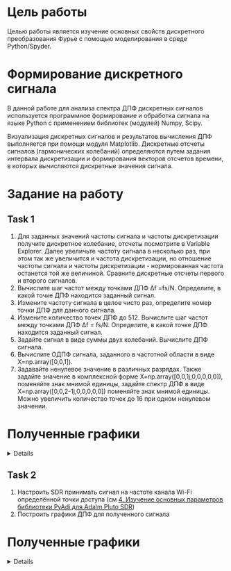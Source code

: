 # Цель работы
Целью работы является изучение основных свойств дискретного преобразования Фурье с помощью моделирования в среде Python/Spyder.

# Формирование дискретного сигнала
В данной работе для анализа спектра ДПФ дискретных сигналов используется программное формирование и обработка сигнала на языке Python c применением библиотек (модулей) Numpy, Scipy. 

Визуализация дискретных сигналов и результатов вычисления ДПФ выполняется при помощи модуля Matplotlib.
Дискретные отсчеты сигналов (гармонических колебаний) определяются путем задания интервала дискретизации и формирования векторов отсчетов времени, в которых вычисляются дискретные значения сигнала.

# Задание на работу
## Task 1
1. Для заданных значений частоты сигнала и частоты дискретизации получите дискретное колебание, отсчеты посмотрите в Variable Explorer. Далее увеличьте частоту сигнала в несколько раз, при этом так же увеличится и частота дискретизации, но отношение частоты сигнала и частоты дискретизации - нормированная частота останется той же величиной.
Сравните дискретные отсчеты первого и второго сигналов.
2. Вычислите шаг частот между точками ДПФ ∆f =fs/N. Определите, в какой точке ДПФ находится заданный сигнал.
3. Измените частоту сигнала в целое чисто раз, определите номер точки
ДПФ для данного сигнала.
4. Измените количество точек ДПФ до 512. Вычислите шаг частот между
точками ДПФ ∆f = fs/N. Определите, в какой точке ДПФ находится заданный сигнал.
5. Задайте сигнал в виде суммы двух колебаний. Вычислите ДПФ сигнала.
6. Вычислите ОДПФ сигнала, заданного в частотной области в виде X=np.array([0,0,1]).
7. Задавайте ненулевое значение в различных разрядах. Также задайте значение в комплексной форме X=np.array([0,0,1j,0,0,0,0,0]), поменяйте знак мнимой единицы, задайте спектр ДПФ в виде X=np.array([0,0,2-1j,0,0,0,0,0]) поменяйте знак мнимой единицы. Можно увеличить количество точек до 16 при одном ненулевом значении.

# Полученные графики
<details>
  <img src="https://github.com/TheMightyOoze147/PlutoSDR_practise/blob/main/5.%20%D0%98%D0%B7%D1%83%D1%87%D0%B5%D0%BD%D0%B8%D0%B5%20%D0%BE%D1%81%D0%BD%D0%BE%D0%B2%D0%BD%D1%8B%D1%85%20%D1%81%D0%B2%D0%BE%D0%B9%D1%81%D1%82%D0%B2%20%D0%94%D0%9F%D0%A4%20%D1%81%20%D0%BF%D0%BE%D0%BC%D0%BE%D1%89%D1%8C%D1%8E%20%D0%BC%D0%BE%D0%B4%D0%B5%D0%BB%D0%B8%D1%80%D0%BE%D0%B2%D0%B0%D0%BD%D0%B8%D1%8F%20%D0%B2%20%20Python%5CSpyder/task1_thirdparty/%D0%94%D0%9F%D0%A4.jpg" title="ДПФ">
  <img src="https://github.com/TheMightyOoze147/PlutoSDR_practise/blob/main/5.%20%D0%98%D0%B7%D1%83%D1%87%D0%B5%D0%BD%D0%B8%D0%B5%20%D0%BE%D1%81%D0%BD%D0%BE%D0%B2%D0%BD%D1%8B%D1%85%20%D1%81%D0%B2%D0%BE%D0%B9%D1%81%D1%82%D0%B2%20%D0%94%D0%9F%D0%A4%20%D1%81%20%D0%BF%D0%BE%D0%BC%D0%BE%D1%89%D1%8C%D1%8E%20%D0%BC%D0%BE%D0%B4%D0%B5%D0%BB%D0%B8%D1%80%D0%BE%D0%B2%D0%B0%D0%BD%D0%B8%D1%8F%20%D0%B2%20%20Python%5CSpyder/task1_thirdparty/%D0%9C%D0%BE%D0%B4%D1%83%D0%BB%D1%8C%20%D0%94%D0%9F%D0%A4.jpg" title="Модуль ДПФ">
  <img src="https://github.com/TheMightyOoze147/PlutoSDR_practise/blob/main/5.%20%D0%98%D0%B7%D1%83%D1%87%D0%B5%D0%BD%D0%B8%D0%B5%20%D0%BE%D1%81%D0%BD%D0%BE%D0%B2%D0%BD%D1%8B%D1%85%20%D1%81%D0%B2%D0%BE%D0%B9%D1%81%D1%82%D0%B2%20%D0%94%D0%9F%D0%A4%20%D1%81%20%D0%BF%D0%BE%D0%BC%D0%BE%D1%89%D1%8C%D1%8E%20%D0%BC%D0%BE%D0%B4%D0%B5%D0%BB%D0%B8%D1%80%D0%BE%D0%B2%D0%B0%D0%BD%D0%B8%D1%8F%20%D0%B2%20%20Python%5CSpyder/task1_thirdparty/%D0%9E%D0%94%D0%9F%D0%A4%20task%206.jpg" title="ОДПФ">
  <img src="https://github.com/TheMightyOoze147/PlutoSDR_practise/blob/main/5.%20%D0%98%D0%B7%D1%83%D1%87%D0%B5%D0%BD%D0%B8%D0%B5%20%D0%BE%D1%81%D0%BD%D0%BE%D0%B2%D0%BD%D1%8B%D1%85%20%D1%81%D0%B2%D0%BE%D0%B9%D1%81%D1%82%D0%B2%20%D0%94%D0%9F%D0%A4%20%D1%81%20%D0%BF%D0%BE%D0%BC%D0%BE%D1%89%D1%8C%D1%8E%20%D0%BC%D0%BE%D0%B4%D0%B5%D0%BB%D0%B8%D1%80%D0%BE%D0%B2%D0%B0%D0%BD%D0%B8%D1%8F%20%D0%B2%20%20Python%5CSpyder/task1_thirdparty/%D0%9E%D0%94%D0%9F%D0%A4%20%D0%B4%D0%BB%D1%8F%20%D0%BA%D0%BE%D0%BC%D0%BF%D0%BB%D0%B5%D0%BA%D1%81%D0%BD%D0%BE%D0%B3%D0%BE%20%D1%87%D0%B8%D1%81%D0%BB%D0%B0.jpg" title="ОДПФ для комплексного числа">
  <img src="https://github.com/TheMightyOoze147/PlutoSDR_practise/blob/main/5.%20%D0%98%D0%B7%D1%83%D1%87%D0%B5%D0%BD%D0%B8%D0%B5%20%D0%BE%D1%81%D0%BD%D0%BE%D0%B2%D0%BD%D1%8B%D1%85%20%D1%81%D0%B2%D0%BE%D0%B9%D1%81%D1%82%D0%B2%20%D0%94%D0%9F%D0%A4%20%D1%81%20%D0%BF%D0%BE%D0%BC%D0%BE%D1%89%D1%8C%D1%8E%20%D0%BC%D0%BE%D0%B4%D0%B5%D0%BB%D0%B8%D1%80%D0%BE%D0%B2%D0%B0%D0%BD%D0%B8%D1%8F%20%D0%B2%20%20Python%5CSpyder/task1_thirdparty/%D0%9E%D0%94%D0%9F%D0%A4%20%D0%B4%D0%BB%D1%8F%20%D0%BA%D0%BE%D0%BC%D0%BF%D0%BB%D0%B5%D0%BA%D1%81%D0%BD%D0%BE%D0%B3%D0%BE%20%D1%87%D0%B8%D1%81%D0%BB%D0%B0_2.jpg" title="ОДПФ и ОДПФ для комплексного числа">
  <img src="https://github.com/TheMightyOoze147/PlutoSDR_practise/blob/main/5.%20%D0%98%D0%B7%D1%83%D1%87%D0%B5%D0%BD%D0%B8%D0%B5%20%D0%BE%D1%81%D0%BD%D0%BE%D0%B2%D0%BD%D1%8B%D1%85%20%D1%81%D0%B2%D0%BE%D0%B9%D1%81%D1%82%D0%B2%20%D0%94%D0%9F%D0%A4%20%D1%81%20%D0%BF%D0%BE%D0%BC%D0%BE%D1%89%D1%8C%D1%8E%20%D0%BC%D0%BE%D0%B4%D0%B5%D0%BB%D0%B8%D1%80%D0%BE%D0%B2%D0%B0%D0%BD%D0%B8%D1%8F%20%D0%B2%20%20Python%5CSpyder/task1_thirdparty/%D0%9E%D0%94%D0%9F%D0%A4%20%D0%B4%D0%BB%D1%8F%20%D0%BA%D0%BE%D0%BC%D0%BF%D0%BB%D0%B5%D0%BA%D1%81%D0%BD%D0%BE%D0%B3%D0%BE%20%D1%87%D0%B8%D1%81%D0%BB%D0%B0_2.jpg" title="ОДПФ для суммы сигналов">
  <img src="https://github.com/TheMightyOoze147/PlutoSDR_practise/blob/main/5.%20%D0%98%D0%B7%D1%83%D1%87%D0%B5%D0%BD%D0%B8%D0%B5%20%D0%BE%D1%81%D0%BD%D0%BE%D0%B2%D0%BD%D1%8B%D1%85%20%D1%81%D0%B2%D0%BE%D0%B9%D1%81%D1%82%D0%B2%20%D0%94%D0%9F%D0%A4%20%D1%81%20%D0%BF%D0%BE%D0%BC%D0%BE%D1%89%D1%8C%D1%8E%20%D0%BC%D0%BE%D0%B4%D0%B5%D0%BB%D0%B8%D1%80%D0%BE%D0%B2%D0%B0%D0%BD%D0%B8%D1%8F%20%D0%B2%20%20Python%5CSpyder/task1_thirdparty/%D0%A1%D1%83%D0%BC%D0%BC%D0%B0%20%D1%81%D0%B8%D0%B3%D0%BD%D0%B0%D0%BB%D0%BE%D0%B2.jpg" title="Спектрограмма суммы сигналов">
</details>

## Task 2
1. Настроить SDR принимать сигнал на частоте канала Wi-Fi определённой точки доступа (см [4. Изучение основных параметров библиотеки PyAdi для Adalm Pluto SDR](https://github.com/TheMightyOoze147/PlutoSDR_practise/tree/main/4.%20%D0%98%D0%B7%D1%83%D1%87%D0%B5%D0%BD%D0%B8%D0%B5%20%D0%BE%D1%81%D0%BD%D0%BE%D0%B2%D0%BD%D1%8B%D1%85%20%D0%BF%D0%B0%D1%80%D0%B0%D0%BC%D0%B5%D1%82%D1%80%D0%BE%D0%B2%20%D0%B1%D0%B8%D0%B1%D0%BB%D0%B8%D0%BE%D1%82%D0%B5%D0%BA%D0%B8%20PyAdi%20%D0%B4%D0%BB%D1%8F%20Adalm%20Pluto%20SDR)) 
2. Построить графики ДПФ для полученного сигнала

# Полученные графики

<details>
    <img src="https://github.com/TheMightyOoze147/PlutoSDR_practise/blob/main/5.%20%D0%98%D0%B7%D1%83%D1%87%D0%B5%D0%BD%D0%B8%D0%B5%20%D0%BE%D1%81%D0%BD%D0%BE%D0%B2%D0%BD%D1%8B%D1%85%20%D1%81%D0%B2%D0%BE%D0%B9%D1%81%D1%82%D0%B2%20%D0%94%D0%9F%D0%A4%20%D1%81%20%D0%BF%D0%BE%D0%BC%D0%BE%D1%89%D1%8C%D1%8E%20%D0%BC%D0%BE%D0%B4%D0%B5%D0%BB%D0%B8%D1%80%D0%BE%D0%B2%D0%B0%D0%BD%D0%B8%D1%8F%20%D0%B2%20%20Python%5CSpyder/task2_thirdparty/S1.png" alt = "S1" title="S1">
    <img src="https://github.com/TheMightyOoze147/PlutoSDR_practise/blob/main/5.%20%D0%98%D0%B7%D1%83%D1%87%D0%B5%D0%BD%D0%B8%D0%B5%20%D0%BE%D1%81%D0%BD%D0%BE%D0%B2%D0%BD%D1%8B%D1%85%20%D1%81%D0%B2%D0%BE%D0%B9%D1%81%D1%82%D0%B2%20%D0%94%D0%9F%D0%A4%20%D1%81%20%D0%BF%D0%BE%D0%BC%D0%BE%D1%89%D1%8C%D1%8E%20%D0%BC%D0%BE%D0%B4%D0%B5%D0%BB%D0%B8%D1%80%D0%BE%D0%B2%D0%B0%D0%BD%D0%B8%D1%8F%20%D0%B2%20%20Python%5CSpyder/task2_thirdparty/S2.png" title="S2">
    <img src="https://github.com/TheMightyOoze147/PlutoSDR_practise/blob/main/5.%20%D0%98%D0%B7%D1%83%D1%87%D0%B5%D0%BD%D0%B8%D0%B5%20%D0%BE%D1%81%D0%BD%D0%BE%D0%B2%D0%BD%D1%8B%D1%85%20%D1%81%D0%B2%D0%BE%D0%B9%D1%81%D1%82%D0%B2%20%D0%94%D0%9F%D0%A4%20%D1%81%20%D0%BF%D0%BE%D0%BC%D0%BE%D1%89%D1%8C%D1%8E%20%D0%BC%D0%BE%D0%B4%D0%B5%D0%BB%D0%B8%D1%80%D0%BE%D0%B2%D0%B0%D0%BD%D0%B8%D1%8F%20%D0%B2%20%20Python%5CSpyder/task2_thirdparty/S3.png" title="S3">
    <img src="https://github.com/TheMightyOoze147/PlutoSDR_practise/blob/main/5.%20%D0%98%D0%B7%D1%83%D1%87%D0%B5%D0%BD%D0%B8%D0%B5%20%D0%BE%D1%81%D0%BD%D0%BE%D0%B2%D0%BD%D1%8B%D1%85%20%D1%81%D0%B2%D0%BE%D0%B9%D1%81%D1%82%D0%B2%20%D0%94%D0%9F%D0%A4%20%D1%81%20%D0%BF%D0%BE%D0%BC%D0%BE%D1%89%D1%8C%D1%8E%20%D0%BC%D0%BE%D0%B4%D0%B5%D0%BB%D0%B8%D1%80%D0%BE%D0%B2%D0%B0%D0%BD%D0%B8%D1%8F%20%D0%B2%20%20Python%5CSpyder/task2_thirdparty/S4.png" title="S4">
    <img src="https://github.com/TheMightyOoze147/PlutoSDR_practise/blob/main/5.%20%D0%98%D0%B7%D1%83%D1%87%D0%B5%D0%BD%D0%B8%D0%B5%20%D0%BE%D1%81%D0%BD%D0%BE%D0%B2%D0%BD%D1%8B%D1%85%20%D1%81%D0%B2%D0%BE%D0%B9%D1%81%D1%82%D0%B2%20%D0%94%D0%9F%D0%A4%20%D1%81%20%D0%BF%D0%BE%D0%BC%D0%BE%D1%89%D1%8C%D1%8E%20%D0%BC%D0%BE%D0%B4%D0%B5%D0%BB%D0%B8%D1%80%D0%BE%D0%B2%D0%B0%D0%BD%D0%B8%D1%8F%20%D0%B2%20%20Python%5CSpyder/task2_thirdparty/S5.png" title="S5">
    <img src="https://github.com/TheMightyOoze147/PlutoSDR_practise/blob/main/5.%20%D0%98%D0%B7%D1%83%D1%87%D0%B5%D0%BD%D0%B8%D0%B5%20%D0%BE%D1%81%D0%BD%D0%BE%D0%B2%D0%BD%D1%8B%D1%85%20%D1%81%D0%B2%D0%BE%D0%B9%D1%81%D1%82%D0%B2%20%D0%94%D0%9F%D0%A4%20%D1%81%20%D0%BF%D0%BE%D0%BC%D0%BE%D1%89%D1%8C%D1%8E%20%D0%BC%D0%BE%D0%B4%D0%B5%D0%BB%D0%B8%D1%80%D0%BE%D0%B2%D0%B0%D0%BD%D0%B8%D1%8F%20%D0%B2%20%20Python%5CSpyder/task2_thirdparty/S6.png" title="S6">
    <img src="https://github.com/TheMightyOoze147/PlutoSDR_practise/blob/main/5.%20%D0%98%D0%B7%D1%83%D1%87%D0%B5%D0%BD%D0%B8%D0%B5%20%D0%BE%D1%81%D0%BD%D0%BE%D0%B2%D0%BD%D1%8B%D1%85%20%D1%81%D0%B2%D0%BE%D0%B9%D1%81%D1%82%D0%B2%20%D0%94%D0%9F%D0%A4%20%D1%81%20%D0%BF%D0%BE%D0%BC%D0%BE%D1%89%D1%8C%D1%8E%20%D0%BC%D0%BE%D0%B4%D0%B5%D0%BB%D0%B8%D1%80%D0%BE%D0%B2%D0%B0%D0%BD%D0%B8%D1%8F%20%D0%B2%20%20Python%5CSpyder/task2_thirdparty/S7.png" title="S7">
    <img src="https://github.com/TheMightyOoze147/PlutoSDR_practise/blob/main/5.%20%D0%98%D0%B7%D1%83%D1%87%D0%B5%D0%BD%D0%B8%D0%B5%20%D0%BE%D1%81%D0%BD%D0%BE%D0%B2%D0%BD%D1%8B%D1%85%20%D1%81%D0%B2%D0%BE%D0%B9%D1%81%D1%82%D0%B2%20%D0%94%D0%9F%D0%A4%20%D1%81%20%D0%BF%D0%BE%D0%BC%D0%BE%D1%89%D1%8C%D1%8E%20%D0%BC%D0%BE%D0%B4%D0%B5%D0%BB%D0%B8%D1%80%D0%BE%D0%B2%D0%B0%D0%BD%D0%B8%D1%8F%20%D0%B2%20%20Python%5CSpyder/task2_thirdparty/S8.png" title="S8">
    <img src="https://github.com/TheMightyOoze147/PlutoSDR_practise/blob/main/5.%20%D0%98%D0%B7%D1%83%D1%87%D0%B5%D0%BD%D0%B8%D0%B5%20%D0%BE%D1%81%D0%BD%D0%BE%D0%B2%D0%BD%D1%8B%D1%85%20%D1%81%D0%B2%D0%BE%D0%B9%D1%81%D1%82%D0%B2%20%D0%94%D0%9F%D0%A4%20%D1%81%20%D0%BF%D0%BE%D0%BC%D0%BE%D1%89%D1%8C%D1%8E%20%D0%BC%D0%BE%D0%B4%D0%B5%D0%BB%D0%B8%D1%80%D0%BE%D0%B2%D0%B0%D0%BD%D0%B8%D1%8F%20%D0%B2%20%20Python%5CSpyder/task2_thirdparty/S9.png" title="S9">
    <img src="https://github.com/TheMightyOoze147/PlutoSDR_practise/blob/main/5.%20%D0%98%D0%B7%D1%83%D1%87%D0%B5%D0%BD%D0%B8%D0%B5%20%D0%BE%D1%81%D0%BD%D0%BE%D0%B2%D0%BD%D1%8B%D1%85%20%D1%81%D0%B2%D0%BE%D0%B9%D1%81%D1%82%D0%B2%20%D0%94%D0%9F%D0%A4%20%D1%81%20%D0%BF%D0%BE%D0%BC%D0%BE%D1%89%D1%8C%D1%8E%20%D0%BC%D0%BE%D0%B4%D0%B5%D0%BB%D0%B8%D1%80%D0%BE%D0%B2%D0%B0%D0%BD%D0%B8%D1%8F%20%D0%B2%20%20Python%5CSpyder/task2_thirdparty/S10.png" title="S10">
</details>